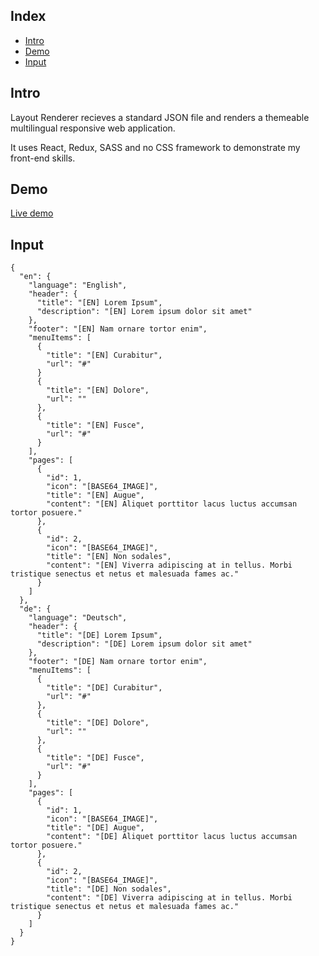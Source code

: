 ## Index

- [Intro](#intro)
- [Demo](#demo)
- [Input](#input)

## Intro

Layout Renderer recieves a standard JSON file and renders a themeable multilingual responsive web application.

It uses React, Redux, SASS and no CSS framework to demonstrate my front-end skills.

## Demo

[Live demo](http://react-redux-layout-renderer.iding.ir)

## Input

```
{
  "en": {
    "language": "English",
    "header": {
      "title": "[EN] Lorem Ipsum",
      "description": "[EN] Lorem ipsum dolor sit amet"
    },
    "footer": "[EN] Nam ornare tortor enim",
    "menuItems": [
      {
        "title": "[EN] Curabitur",
        "url": "#"
      }
      {
        "title": "[EN] Dolore",
        "url": ""
      },
      {
        "title": "[EN] Fusce",
        "url": "#"
      }
    ],
    "pages": [
      {
        "id": 1,
        "icon": "[BASE64_IMAGE]",
        "title": "[EN] Augue",
        "content": "[EN] Aliquet porttitor lacus luctus accumsan tortor posuere."
      },
      {
        "id": 2,
        "icon": "[BASE64_IMAGE]",
        "title": "[EN] Non sodales",
        "content": "[EN] Viverra adipiscing at in tellus. Morbi tristique senectus et netus et malesuada fames ac."
      }
    ]
  },
  "de": {
    "language": "Deutsch",
    "header": {
      "title": "[DE] Lorem Ipsum",
      "description": "[DE] Lorem ipsum dolor sit amet"
    },
    "footer": "[DE] Nam ornare tortor enim",
    "menuItems": [
      {
        "title": "[DE] Curabitur",
        "url": "#"
      },
      {
        "title": "[DE] Dolore",
        "url": ""
      },
      {
        "title": "[DE] Fusce",
        "url": "#"
      }
    ],
    "pages": [
      {
        "id": 1,
        "icon": "[BASE64_IMAGE]",
        "title": "[DE] Augue",
        "content": "[DE] Aliquet porttitor lacus luctus accumsan tortor posuere."
      },
      {
        "id": 2,
        "icon": "[BASE64_IMAGE]",
        "title": "[DE] Non sodales",
        "content": "[DE] Viverra adipiscing at in tellus. Morbi tristique senectus et netus et malesuada fames ac."
      }
    ]
  }
}

```
